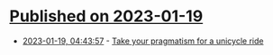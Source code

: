 # [Published on 2023-01-19](index.md)

* [2023-01-19, 04:43:57](https://lobste.rs/s/wdeoob/take_your_pragmatism_for_unicycle_ride) - [Take your pragmatism for a unicycle ride](http://twitchard.github.io/posts/2023-01-18-unicycles.html)
